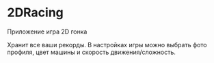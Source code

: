 # 2DRacing

Приложение игра 2D гонка

Хранит все ваши рекорды.
В настройках игры можно выбрать фото профиля, цвет машины и скорость движения/сложность.

